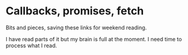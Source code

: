 # Callbacks, promises, fetch

Bits and pieces, saving these links for weekend reading.

I have read parts of it but my brain is full at the moment. I need time to process what I read.

